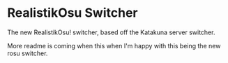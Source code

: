 # RealistikOsu Switcher

The new RealistikOsu! switcher, based off the Katakuna server switcher.

More readme is coming when this when I'm happy with this being the new rosu switcher.
